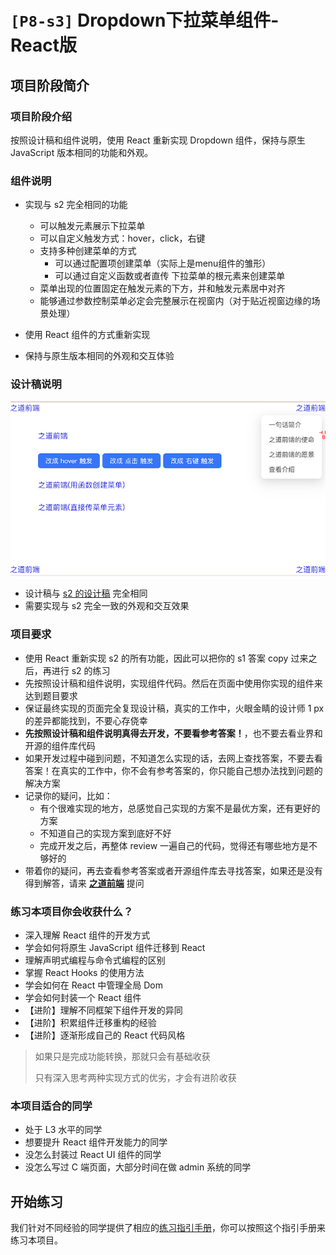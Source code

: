 # `[P8-s3]` Dropdown下拉菜单组件-React版

## 项目阶段简介

### 项目阶段介绍

按照设计稿和组件说明，使用 React 重新实现 Dropdown 组件，保持与原生 JavaScript 版本相同的功能和外观。



### 组件说明

- 实现与 s2 完全相同的功能
  - 可以触发元素展示下拉菜单
  - 可以自定义触发方式：hover，click，右键
  - 支持多种创建菜单的方式
    - 可以通过配置项创建菜单（实际上是menu组件的雏形）
    - 可以通过自定义函数或者直传 下拉菜单的根元素来创建菜单
  - 菜单出现的位置固定在触发元素的下方，并和触发元素居中对齐
  - 能够通过参数控制菜单必定会完整展示在视窗内（对于贴近视窗边缘的场景处理）

- 使用 React 组件的方式重新实现
- 保持与原生版本相同的外观和交互体验



### 设计稿说明

![s3 设计稿](./design/design_dropdown1_spec.png)

- 设计稿与 [s2 的设计稿](../s2/README.md) 完全相同
- 需要实现与 s2 完全一致的外观和交互效果



### 项目要求

- 使用 React 重新实现 s2 的所有功能，因此可以把你的 s1 答案 copy 过来之后，再进行 s2 的练习
- 先按照设计稿和组件说明，实现组件代码。然后在页面中使用你实现的组件来达到题目要求
- 保证最终实现的页面完全复现设计稿，真实的工作中，火眼金睛的设计师 1 px 的差异都能找到，不要心存侥幸
- **先按照设计稿和组件说明真得去开发，不要看参考答案！**，也不要去看业界和开源的组件库代码
- 如果开发过程中碰到问题，不知道怎么实现的话，去网上查找答案，不要去看答案！在真实的工作中，你不会有参考答案的，你只能自己想办法找到问题的解决方案
- 记录你的疑问，比如：
  - 有个很难实现的地方，总感觉自己实现的方案不是最优方案，还有更好的方案
  - 不知道自己的实现方案到底好不好
  - 完成开发之后，再整体 review 一遍自己的代码，觉得还有哪些地方是不够好的
- 带着你的疑问，再去查看参考答案或者开源组件库去寻找答案，如果还是没有得到解答，请来 [**之道前端**](https://kcnrozgf41zs.feishu.cn/wiki/PBj0w5rjUiEWVgktZE0caKOunNc) 提问



### 练习本项目你会收获什么？

- 深入理解 React 组件的开发方式
- 学会如何将原生 JavaScript 组件迁移到 React
- 理解声明式编程与命令式编程的区别
- 掌握 React Hooks 的使用方法
- 学会如何在 React 中管理全局 Dom
- 学会如何封装一个 React 组件
- 【进阶】理解不同框架下组件开发的异同
- 【进阶】积累组件迁移重构的经验
- 【进阶】逐渐形成自己的 React 代码风格

> 如果只是完成功能转换，那就只会有基础收获
>
> 只有深入思考两种实现方式的优劣，才会有进阶收获



### 本项目适合的同学

- 处于 L3 水平的同学
- 想要提升 React 组件开发能力的同学
- 没怎么封装过 React UI 组件的同学
- 没怎么写过 C 端页面，大部分时间在做 admin 系统的同学



## 开始练习

我们针对不同经验的同学提供了相应的[练习指引手册](https://kcnrozgf41zs.feishu.cn/wiki/An7GwvUQrirdvdkJdQ9c4q3Rndd)，你可以按照这个指引手册来练习本项目。


